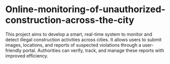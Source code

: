 # Online-monitoring-of-unauthorized-construction-across-the-city
This project aims to develop a smart, real-time system to monitor and detect illegal construction activities across cities. It allows users to submit images, locations, and reports of suspected violations through a user-friendly portal. Authorities can verify, track, and manage these reports with improved efficiency.
